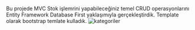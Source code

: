 Bu projede MVC Stok işlemrini yapabileceğiniz temel CRUD operasyonlarını Entity Framework Database First yaklaşımıyla gerçekleştirdik. Template olarak bootstrap temlate kulladık.
![kategoriler](https://github.com/cemalettinaltintas/MVCStok/assets/93022253/e7ee204e-f289-4918-8049-e41ca44bf884)

